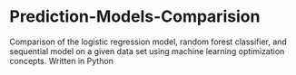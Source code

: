 # Prediction-Models-Comparision
Comparison of the logistic regression model, random forest classifier, and sequential model on a given data set using machine learning optimization concepts. Written in Python
